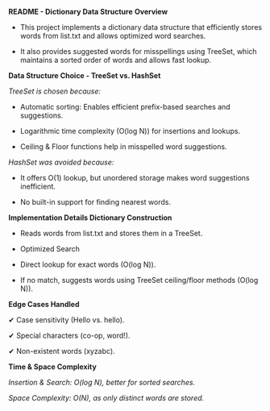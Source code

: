 **README - Dictionary Data Structure**
**Overview**
* This project implements a dictionary data structure that efficiently stores words from list.txt and allows optimized word searches.


* It also provides suggested words for misspellings using TreeSet, which maintains a sorted order of words and allows fast lookup.

**Data Structure Choice - TreeSet vs. HashSet**

_TreeSet is chosen because:_

* Automatic sorting: Enables efficient prefix-based searches and suggestions.


* Logarithmic time complexity (O(log N)) for insertions and lookups.


* Ceiling & Floor functions help in misspelled word suggestions.

_HashSet was avoided because:_

* It offers O(1) lookup, but unordered storage makes word suggestions inefficient.


* No built-in support for finding nearest words.

**Implementation Details
Dictionary Construction**

* Reads words from list.txt and stores them in a TreeSet.


* Optimized Search


* Direct lookup for exact words (O(log N)).


* If no match, suggests words using TreeSet ceiling/floor methods (O(log N)).


**Edge Cases Handled**

✔ Case sensitivity (Hello vs. hello).

✔ Special characters (co-op, word!).

✔ Non-existent words (xyzabc).

**Time & Space Complexity**

_Insertion & Search: O(log N), better for sorted searches._

_Space Complexity: O(N), as only distinct words are stored._